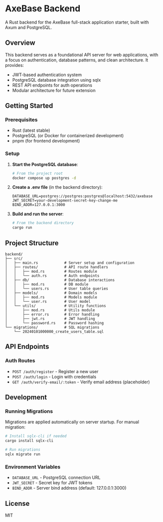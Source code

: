 # AxeBase Backend

A Rust backend for the AxeBase full-stack application starter, built with Axum and PostgreSQL.

## Overview

This backend serves as a foundational API server for web applications, with a focus on authentication, database patterns, and clean architecture. It provides:

- JWT-based authentication system
- PostgreSQL database integration using sqlx
- REST API endpoints for auth operations
- Modular architecture for future extension

## Getting Started

### Prerequisites

- Rust (latest stable)
- PostgreSQL (or Docker for containerized development)
- pnpm (for frontend development)

### Setup

1. **Start the PostgreSQL database**:

   ```bash
   # From the project root
   docker compose up postgres -d
   ```

2. **Create a .env file** (in the backend directory):

   ```
   DATABASE_URL=postgres://postgres:postgres@localhost:5432/axebase
   JWT_SECRET=your-development-secret-key-change-me
   BIND_ADDR=127.0.0.1:3000
   ```

3. **Build and run the server**:

   ```bash
   # From the backend directory
   cargo run
   ```

## Project Structure

```
backend/
├── src/
│   ├── main.rs            # Server setup and configuration
│   ├── routes/            # API route handlers
│   │   ├── mod.rs         # Routes module
│   │   └── auth.rs        # Auth endpoints
│   ├── db/                # Database interactions
│   │   ├── mod.rs         # DB module
│   │   └── users.rs       # User table queries
│   ├── models/            # Domain models
│   │   ├── mod.rs         # Models module
│   │   └── user.rs        # User model
│   └── utils/             # Utility functions
│       ├── mod.rs         # Utils module
│       ├── error.rs       # Error handling
│       ├── jwt.rs         # JWT handling
│       └── password.rs    # Password hashing
└── migrations/            # SQL migrations
    └── 20240101000000_create_users_table.sql
```

## API Endpoints

### Auth Routes

- `POST /auth/register` - Register a new user
- `POST /auth/login` - Login with credentials
- `GET /auth/verify-email/:token` - Verify email address (placeholder)

## Development

### Running Migrations

Migrations are applied automatically on server startup. For manual migration:

```bash
# Install sqlx-cli if needed
cargo install sqlx-cli

# Run migrations
sqlx migrate run
```

### Environment Variables

- `DATABASE_URL` - PostgreSQL connection URL
- `JWT_SECRET` - Secret key for JWT tokens
- `BIND_ADDR` - Server bind address (default: 127.0.0.1:3000)

## License

MIT